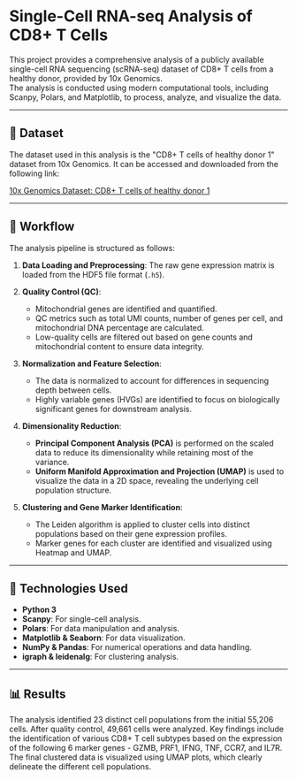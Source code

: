 # Single-Cell RNA-seq Analysis of CD8+ T Cells

This project provides a comprehensive analysis of a publicly available single-cell RNA sequencing (scRNA-seq) dataset of CD8+ T cells from a healthy donor, provided by 10x Genomics.  
The analysis is conducted using modern computational tools, including Scanpy, Polars, and Matplotlib, to process, analyze, and visualize the data.

---

## 🧬 Dataset

The dataset used in this analysis is the "CD8+ T cells of healthy donor 1" dataset from 10x Genomics. It can be accessed and downloaded from the following link:

[10x Genomics Dataset: CD8+ T cells of healthy donor 1](https://www.10xgenomics.com/datasets/cd-8-plus-t-cells-of-healthy-donor-1-1-standard-3-0-2)

---

## 🔬 Workflow

The analysis pipeline is structured as follows:

1.  **Data Loading and Preprocessing**: The raw gene expression matrix is loaded from the HDF5 file format (`.h5`).

2.  **Quality Control (QC)**:
    * Mitochondrial genes are identified and quantified.
    * QC metrics such as total UMI counts, number of genes per cell, and mitochondrial DNA percentage are calculated.
    * Low-quality cells are filtered out based on gene counts and mitochondrial content to ensure data integrity.

3.  **Normalization and Feature Selection**:
    * The data is normalized to account for differences in sequencing depth between cells.
    * Highly variable genes (HVGs) are identified to focus on biologically significant genes for downstream analysis.

4.  **Dimensionality Reduction**:
    * **Principal Component Analysis (PCA)** is performed on the scaled data to reduce its dimensionality while retaining most of the variance.
    * **Uniform Manifold Approximation and Projection (UMAP)** is used to visualize the data in a 2D space, revealing the underlying cell population structure.

5.  **Clustering and Gene Marker Identification**:
    * The Leiden algorithm is applied to cluster cells into distinct populations based on their gene expression profiles.
    * Marker genes for each cluster are identified and visualized using Heatmap and UMAP.

---

## 🚀 Technologies Used

* **Python 3**
* **Scanpy**: For single-cell analysis.
* **Polars**: For data manipulation and analysis.
* **Matplotlib & Seaborn**: For data visualization.
* **NumPy & Pandas**: For numerical operations and data handling.
* **igraph & leidenalg**: For clustering analysis.

---

## 📊 Results

The analysis identified 23 distinct cell populations from the initial 55,206 cells. 
After quality control, 49,661 cells were analyzed. 
Key findings include the identification of various CD8+ T cell subtypes based on the expression of the following 6 marker genes - GZMB, PRF1, IFNG, TNF, CCR7, and IL7R. 
The final clustered data is visualized using UMAP plots, which clearly delineate the different cell populations.

